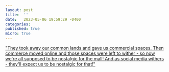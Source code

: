 ```yaml
---
layout: post
title:  ''
date:   2023-05-06 19:59:29 -0400
categories: 
published: true
micro: true
---
```

["They took away our common lands and gave us commercial spaces. Then commerce moved online and those spaces were left to wither - so now we're all supposed to be nostalgic for the mall! And as social media withers - they'll expect us to be nostalgic for that!"](https://catandgirl.com/gnostalgia-2/)
